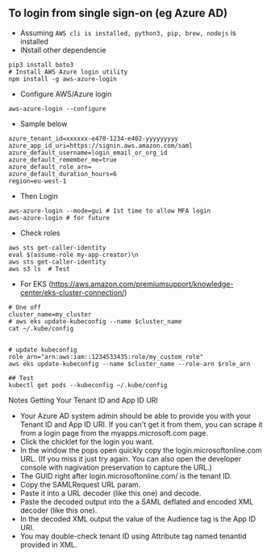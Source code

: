 ## To login from single sign-on (eg Azure AD)
- Assuming `AWS cli is installed, python3, pip, brew, nodejs` is installed
- INstall other dependencie
```
pip3 install boto3
# Install AWS Azure login utility
npm install -g aws-azure-login
```

- Configure AWS/Azure login
```
aws-azure-login --configure
```

- Sample below
```
azure_tenant_id=xxxxxx-e470-1234-e402-yyyyyyyyy
azure_app_id_uri=https://signin.aws.amazon.com/saml
azure_default_username=login_email_or_org_id
azure_default_remember_me=true
azure_default_role_arn=
azure_default_duration_hours=6
region=eu-west-1
```

- Then Login
```
aws-azure-login --mode=gui # 1st time to allow MFA login
aws-azure-login # for future
```

- Check roles
```
aws sts get-caller-identity
eval $(assume-role my-app-creator)\n
aws sts get-caller-identity
aws s3 ls  # Test
```

- For EKS (https://aws.amazon.com/premiumsupport/knowledge-center/eks-cluster-connection/)
```
# One off
cluster_name=my_cluster
# aws eks update-kubeconfig --name $cluster_name
cat ~/.kube/config


# update kubeconfig
role_arn="arn:aws:iam::1234533435:role/my_custom_role"
aws eks update-kubeconfig --name $cluster_name --role-arn $role_arn

## Test
kubectl get pods --kubeconfig ~/.kube/config
```

Notes
Getting Your Tenant ID and App ID URI
- Your Azure AD system admin should be able to provide you with your Tenant ID and App ID URI. If you can't get it from them, you can scrape it from a login page from the myapps.microsoft.com page.
- Click the chicklet for the login you want.
- In the window the pops open quickly copy the login.microsoftonline.com URL. (If you miss it just try again. You can also open the developer console with nagivation preservation to capture the URL.)
- The GUID right after login.microsoftonline.com/ is the tenant ID.
- Copy the SAMLRequest URL param.
- Paste it into a URL decoder (like this one) and decode.
- Paste the decoded output into the a SAML deflated and encoded XML decoder (like this one).
- In the decoded XML output the value of the Audience tag is the App ID URI.
- You may double-check tenant ID using Attribute tag named tenantid provided in XML.
